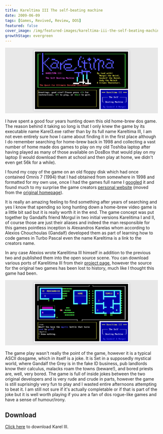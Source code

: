 ```yaml
---
title: Kareltima III The self-beating machine
date: 2009-06-09
tags: [Games, Revived, Review, DOS]
featured: false
cover_image: /img/featured-images/kareltima-iii-the-self-beating-machine.png
growthStage: evergreen
---
```


![Kareltima III Startup](/img/kareltima-iii-the-self-beating-machine-2.png "Kareltima III Startup")

I have spent a good four years hunting down this old home-brew dos game. The reason behind it taking so long is that I only knew the game by its executable name Karel3.exe rather than by its full name Kareltima III, I am not even entirely sure how I came about finding it in the first place although I do remember searching for home-brew back in 1998 and collecting a vast number of home made dos games to play on my old Toshiba laptop after having played as many of those available on DosBox that would play on my laptop (I would download them at school and then play at home, we didn't even get 56k for a while).

I found my copy of the game on an old floppy disk which had once contained Omnis 7 (1994) that I had obtained from somewhere in 1998 and formatted for my own use, once I had the games full name I [googled](http://www.google.co.uk/search?q=Kareltima+III) it and found much to my surprise the game creators [personal website](http://www.bedroomlan.org/projects/kareltima) (moved from the [original homepage](http://www.bedroomlan.org/~alexios/coding_karel3.html)). 

It is really an amazing feeling to find something after years of searching and yes I know that spending so long hunting down a home-brew video game is a little bit sad but it is really worth it in the end. The game concept was put together by Gandalfs friend Morgul in two initial versions Karelitima I and II, of course those are just their aliases and indeed the man responsible for this games pointless inception is Alexandros Karelas whom according to Alexios Chouchoulas (Gandalf) developed them as part of learning how to code games in Turbo Pascal even the name Kareltima is a link to the creators name. 

In any case Alexios wrote Karelitima III himself in addition to the previous two and published them into the open source scene. You can download various ports of Karelitima III from their [project page](http://www.bedroomlan.org/projects/kareltima), however the source for the original two games has been lost to history, much like I thought this game had been.

![Kareltima III Game play](/img/kareltima-iii-the-self-beating-machine-1.png "Kareltima III Game play")

The game play wasn't really the point of the game, however it is a typical ASCII dosgame, which in itself is a joke. It is Set in a supposedly mystical world, where Gandalf the Grey is in the fake ID business, pub landlords know their calculus, malacks roam the towns (beware!), and bored priests are, well, very bored. The game is full of inside jokes between the two original developers and is very rude and crude in parts, however the game is still suprisingly very fun to play and I wasted entire afternoons attempting to beat it. I am still not sure if it's actually completable or if that is part of the joke but it is well worth playing if you are a fan of dos rogue-like games and have a sense of humour/irony.

## Download
[Click here](/files/kareltima3-10-dos.zip) to download Karel III.